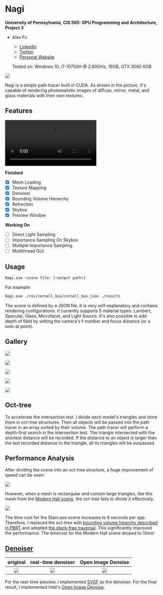 # Nagi

**University of Pennsylvania, CIS 565: GPU Programming and Architecture, Project 3**

* Alex Fu
  
  - [LinkedIn](https://www.linkedin.com/in/alex-fu-b47b67238/)
  - [Twitter](https://twitter.com/AlexFu8304)
  - [Personal Website](https://thecger.com/)
  
  Tested on: Windows 10, i7-10750H @ 2.60GHz, 16GB, GTX 3060 6GB

![](./doc/header.png)

Nagi is a simple path tracer built in CUDA. As shown in the picture, it's capable of rendering photorealistic images of diffuse, mirror, metal, and glass materials with their own textures.

## Features

<video src="https://user-images.githubusercontent.com/28486541/198067385-cf9353ab-5a11-40fb-b030-91e3afd91056.mp4"></video>

**Finished**

- [x] Mesh Loading
- [x] Texture Mapping
- [x] Denoiser
- [x] Bounding Volume Hierarchy
- [x] Refrection
- [x] Skybox
- [x] Preview Window

**Working On**

- [ ] Direct Light Sampling
- [ ] Importance Sampling On Skybox
- [ ] Multiple Importance Sampling
- [ ] Multithread GUI

## Usage

```bash
Nagi.exe <scene file> [<output path>]
```

For example:

```bash
Nagi.exe ./res/cornell_box/cornell_box.json ./results
```

The scene is defined by a JSON file. It is very self-explanatory and contains rendering configurations. It currently supports 5 material types: Lambert, Specular, Glass, Microfacet, and Light Source. It's also possible to add depth of field by setting the camera's f-number and focus distance (or a look-at point).

## Gallery

![](./doc/staircase.png)

![](./doc/cannon.png)

![](./doc/result1.png)

![](./doc/result2.png)

![](./doc/dop.png)

## Oct-tree

To accelerate the intersection test. I divide each model's triangles and store them in oct-tree structures. Then all objects will be passed into the path tracer in an array sorted by their volume. The path tracer will perform a depth-first search in the intersection test.
The triangle intersected with the shortest distance will be recorded. If the distance to an object is larger than the last recorded distance to the triangle, all its triangles will be surpassed.

## Performance Analysis

After dividing the scene into an oct-tree structure, a huge improvement of speed can be seen:

![](./doc/time-oct-tree.png)

However, when a mesh is rectangular and contain large triangles, like this mesh from the [Modern Hall scene](http://www.blendswap.com/blends/view/51997), the oct-tree fails to divide it effectively.

![](./doc/stair_case_mesh.png)

The time cost for the Staircase scene increases to 8 seconds per spp. Therefore, I replaced the oct-tree with [bounding volume hiearchy described in PBRT](https://www.pbr-book.org/3ed-2018/Primitives_and_Intersection_Acceleration/Bounding_Volume_Hierarchies) and adopted [the stack-free traversal](https://arxiv.org/abs/1505.06022). This significantly improved the performance. The timecost for the Modern Hall scene droped to 10ms!

## [Denoiser](https://github.com/IwakuraRein/CIS-565-4-CUDA-Denoiser/blob/base-code/README.md)

<table>
    <tr>
        <th>original</th>
        <th>real-time denoiser</th>
        <th>Open Image Denoise</th>
    </tr>
    <tr>
        <th><img src="./doc/cornel_box_64.png"/></th>
        <th><img src="./doc/cornel_box_64_bi_filter.png"/></th>
        <th><img src="./doc/cornel_box_64_oidn.png"/></th>
    </tr>
</table>

For the real-time preview, I implemented [SVGF](https://dl.acm.org/doi/10.1145/3105762.3105770) as the denoiser. For the final result, I implemented Intel's [Open Image Denoise](https://www.openimagedenoise.org/).
